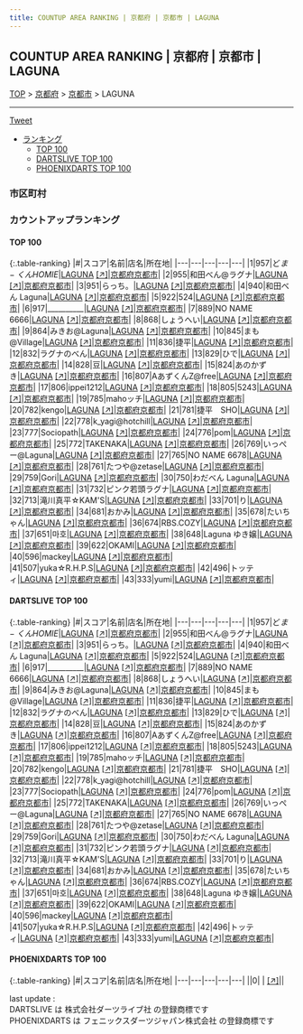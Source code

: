 ```yaml
---
title: COUNTUP AREA RANKING | 京都府 | 京都市 | LAGUNA
---
```

## COUNTUP AREA RANKING | 京都府 | 京都市 | LAGUNA

[TOP](/darts/rank/) > [京都府](/darts/rank/京都府/) > [京都市](/darts/rank/京都府/京都市/) > LAGUNA

___

<a href="https://twitter.com/share?ref_src=twsrc%5Etfw" data-text="COUNTUP AREA RANKING | 京都府京都市LAGUNA" class="twitter-share-button" data-hashtags="DARTSLIVE,PHOENIXDARTS,darts,ダーツ" data-show-count="false">Tweet</a>

* [ランキング](#カウントアップランキング)
    * [TOP 100](#top-100)
    * [DARTSLIVE TOP 100](#dartslive-top-100)
    * [PHOENIXDARTS TOP 100](#phoenixdarts-top-100)

### 市区町村

<ul>

</ul>

### カウントアップランキング

#### TOP 100



{:.table-ranking}
|#|スコア|名前|店名|所在地|
|---|---|---|---|---|
|1|957|<span class="rank-name-dl">ど$ま-くんHOMIE$</span>|<a href="/darts/rank/shops/2d4c08610410e930790ab824ce8730e5.html">LAGUNA</a> <a href="https://search.dartslive.com/jp/shop/2d4c08610410e930790ab824ce8730e5">[↗]</a>|<a href="/darts/rank/京都府/京都市">京都府京都市</a>|
|2|955|<span class="rank-name-dl">和田べん@ラグナ</span>|<a href="/darts/rank/shops/2d4c08610410e930790ab824ce8730e5.html">LAGUNA</a> <a href="https://search.dartslive.com/jp/shop/2d4c08610410e930790ab824ce8730e5">[↗]</a>|<a href="/darts/rank/京都府/京都市">京都府京都市</a>|
|3|951|<span class="rank-name-dl">らっち。</span>|<a href="/darts/rank/shops/2d4c08610410e930790ab824ce8730e5.html">LAGUNA</a> <a href="https://search.dartslive.com/jp/shop/2d4c08610410e930790ab824ce8730e5">[↗]</a>|<a href="/darts/rank/京都府/京都市">京都府京都市</a>|
|4|940|<span class="rank-name-dl">和田べん Laguna</span>|<a href="/darts/rank/shops/2d4c08610410e930790ab824ce8730e5.html">LAGUNA</a> <a href="https://search.dartslive.com/jp/shop/2d4c08610410e930790ab824ce8730e5">[↗]</a>|<a href="/darts/rank/京都府/京都市">京都府京都市</a>|
|5|922|<span class="rank-name-dl">524</span>|<a href="/darts/rank/shops/2d4c08610410e930790ab824ce8730e5.html">LAGUNA</a> <a href="https://search.dartslive.com/jp/shop/2d4c08610410e930790ab824ce8730e5">[↗]</a>|<a href="/darts/rank/京都府/京都市">京都府京都市</a>|
|6|917|<span class="rank-name-dl">__________</span>|<a href="/darts/rank/shops/2d4c08610410e930790ab824ce8730e5.html">LAGUNA</a> <a href="https://search.dartslive.com/jp/shop/2d4c08610410e930790ab824ce8730e5">[↗]</a>|<a href="/darts/rank/京都府/京都市">京都府京都市</a>|
|7|889|<span class="rank-name-dl">NO NAME 6666</span>|<a href="/darts/rank/shops/2d4c08610410e930790ab824ce8730e5.html">LAGUNA</a> <a href="https://search.dartslive.com/jp/shop/2d4c08610410e930790ab824ce8730e5">[↗]</a>|<a href="/darts/rank/京都府/京都市">京都府京都市</a>|
|8|868|<span class="rank-name-dl">しょうへい</span>|<a href="/darts/rank/shops/2d4c08610410e930790ab824ce8730e5.html">LAGUNA</a> <a href="https://search.dartslive.com/jp/shop/2d4c08610410e930790ab824ce8730e5">[↗]</a>|<a href="/darts/rank/京都府/京都市">京都府京都市</a>|
|9|864|<span class="rank-name-dl">みきお@Laguna</span>|<a href="/darts/rank/shops/2d4c08610410e930790ab824ce8730e5.html">LAGUNA</a> <a href="https://search.dartslive.com/jp/shop/2d4c08610410e930790ab824ce8730e5">[↗]</a>|<a href="/darts/rank/京都府/京都市">京都府京都市</a>|
|10|845|<span class="rank-name-dl">まも@Village</span>|<a href="/darts/rank/shops/2d4c08610410e930790ab824ce8730e5.html">LAGUNA</a> <a href="https://search.dartslive.com/jp/shop/2d4c08610410e930790ab824ce8730e5">[↗]</a>|<a href="/darts/rank/京都府/京都市">京都府京都市</a>|
|11|836|<span class="rank-name-dl">捷平</span>|<a href="/darts/rank/shops/2d4c08610410e930790ab824ce8730e5.html">LAGUNA</a> <a href="https://search.dartslive.com/jp/shop/2d4c08610410e930790ab824ce8730e5">[↗]</a>|<a href="/darts/rank/京都府/京都市">京都府京都市</a>|
|12|832|<span class="rank-name-dl">ラグナのべん</span>|<a href="/darts/rank/shops/2d4c08610410e930790ab824ce8730e5.html">LAGUNA</a> <a href="https://search.dartslive.com/jp/shop/2d4c08610410e930790ab824ce8730e5">[↗]</a>|<a href="/darts/rank/京都府/京都市">京都府京都市</a>|
|13|829|<span class="rank-name-dl">ひで</span>|<a href="/darts/rank/shops/2d4c08610410e930790ab824ce8730e5.html">LAGUNA</a> <a href="https://search.dartslive.com/jp/shop/2d4c08610410e930790ab824ce8730e5">[↗]</a>|<a href="/darts/rank/京都府/京都市">京都府京都市</a>|
|14|828|<span class="rank-name-dl">豆</span>|<a href="/darts/rank/shops/2d4c08610410e930790ab824ce8730e5.html">LAGUNA</a> <a href="https://search.dartslive.com/jp/shop/2d4c08610410e930790ab824ce8730e5">[↗]</a>|<a href="/darts/rank/京都府/京都市">京都府京都市</a>|
|15|824|<span class="rank-name-dl">あのかずき</span>|<a href="/darts/rank/shops/2d4c08610410e930790ab824ce8730e5.html">LAGUNA</a> <a href="https://search.dartslive.com/jp/shop/2d4c08610410e930790ab824ce8730e5">[↗]</a>|<a href="/darts/rank/京都府/京都市">京都府京都市</a>|
|16|807|<span class="rank-name-dl">AあずくんZ@free</span>|<a href="/darts/rank/shops/2d4c08610410e930790ab824ce8730e5.html">LAGUNA</a> <a href="https://search.dartslive.com/jp/shop/2d4c08610410e930790ab824ce8730e5">[↗]</a>|<a href="/darts/rank/京都府/京都市">京都府京都市</a>|
|17|806|<span class="rank-name-dl">ippei1212</span>|<a href="/darts/rank/shops/2d4c08610410e930790ab824ce8730e5.html">LAGUNA</a> <a href="https://search.dartslive.com/jp/shop/2d4c08610410e930790ab824ce8730e5">[↗]</a>|<a href="/darts/rank/京都府/京都市">京都府京都市</a>|
|18|805|<span class="rank-name-dl">5243</span>|<a href="/darts/rank/shops/2d4c08610410e930790ab824ce8730e5.html">LAGUNA</a> <a href="https://search.dartslive.com/jp/shop/2d4c08610410e930790ab824ce8730e5">[↗]</a>|<a href="/darts/rank/京都府/京都市">京都府京都市</a>|
|19|785|<span class="rank-name-dl">mahoッチ</span>|<a href="/darts/rank/shops/2d4c08610410e930790ab824ce8730e5.html">LAGUNA</a> <a href="https://search.dartslive.com/jp/shop/2d4c08610410e930790ab824ce8730e5">[↗]</a>|<a href="/darts/rank/京都府/京都市">京都府京都市</a>|
|20|782|<span class="rank-name-dl">kengo</span>|<a href="/darts/rank/shops/2d4c08610410e930790ab824ce8730e5.html">LAGUNA</a> <a href="https://search.dartslive.com/jp/shop/2d4c08610410e930790ab824ce8730e5">[↗]</a>|<a href="/darts/rank/京都府/京都市">京都府京都市</a>|
|21|781|<span class="rank-name-dl">捷平　SHO</span>|<a href="/darts/rank/shops/2d4c08610410e930790ab824ce8730e5.html">LAGUNA</a> <a href="https://search.dartslive.com/jp/shop/2d4c08610410e930790ab824ce8730e5">[↗]</a>|<a href="/darts/rank/京都府/京都市">京都府京都市</a>|
|22|778|<span class="rank-name-dl">k_yagi@hotchill</span>|<a href="/darts/rank/shops/2d4c08610410e930790ab824ce8730e5.html">LAGUNA</a> <a href="https://search.dartslive.com/jp/shop/2d4c08610410e930790ab824ce8730e5">[↗]</a>|<a href="/darts/rank/京都府/京都市">京都府京都市</a>|
|23|777|<span class="rank-name-dl">Sociopath</span>|<a href="/darts/rank/shops/2d4c08610410e930790ab824ce8730e5.html">LAGUNA</a> <a href="https://search.dartslive.com/jp/shop/2d4c08610410e930790ab824ce8730e5">[↗]</a>|<a href="/darts/rank/京都府/京都市">京都府京都市</a>|
|24|776|<span class="rank-name-dl">pom</span>|<a href="/darts/rank/shops/2d4c08610410e930790ab824ce8730e5.html">LAGUNA</a> <a href="https://search.dartslive.com/jp/shop/2d4c08610410e930790ab824ce8730e5">[↗]</a>|<a href="/darts/rank/京都府/京都市">京都府京都市</a>|
|25|772|<span class="rank-name-dl">TAKENAKA</span>|<a href="/darts/rank/shops/2d4c08610410e930790ab824ce8730e5.html">LAGUNA</a> <a href="https://search.dartslive.com/jp/shop/2d4c08610410e930790ab824ce8730e5">[↗]</a>|<a href="/darts/rank/京都府/京都市">京都府京都市</a>|
|26|769|<span class="rank-name-dl">いっぺー@Laguna</span>|<a href="/darts/rank/shops/2d4c08610410e930790ab824ce8730e5.html">LAGUNA</a> <a href="https://search.dartslive.com/jp/shop/2d4c08610410e930790ab824ce8730e5">[↗]</a>|<a href="/darts/rank/京都府/京都市">京都府京都市</a>|
|27|765|<span class="rank-name-dl">NO NAME 6678</span>|<a href="/darts/rank/shops/2d4c08610410e930790ab824ce8730e5.html">LAGUNA</a> <a href="https://search.dartslive.com/jp/shop/2d4c08610410e930790ab824ce8730e5">[↗]</a>|<a href="/darts/rank/京都府/京都市">京都府京都市</a>|
|28|761|<span class="rank-name-dl">たつや@zetase</span>|<a href="/darts/rank/shops/2d4c08610410e930790ab824ce8730e5.html">LAGUNA</a> <a href="https://search.dartslive.com/jp/shop/2d4c08610410e930790ab824ce8730e5">[↗]</a>|<a href="/darts/rank/京都府/京都市">京都府京都市</a>|
|29|759|<span class="rank-name-dl">Gori</span>|<a href="/darts/rank/shops/2d4c08610410e930790ab824ce8730e5.html">LAGUNA</a> <a href="https://search.dartslive.com/jp/shop/2d4c08610410e930790ab824ce8730e5">[↗]</a>|<a href="/darts/rank/京都府/京都市">京都府京都市</a>|
|30|750|<span class="rank-name-dl">わだべん Laguna</span>|<a href="/darts/rank/shops/2d4c08610410e930790ab824ce8730e5.html">LAGUNA</a> <a href="https://search.dartslive.com/jp/shop/2d4c08610410e930790ab824ce8730e5">[↗]</a>|<a href="/darts/rank/京都府/京都市">京都府京都市</a>|
|31|732|<span class="rank-name-dl">ピンク若頭ラグナ</span>|<a href="/darts/rank/shops/2d4c08610410e930790ab824ce8730e5.html">LAGUNA</a> <a href="https://search.dartslive.com/jp/shop/2d4c08610410e930790ab824ce8730e5">[↗]</a>|<a href="/darts/rank/京都府/京都市">京都府京都市</a>|
|32|713|<span class="rank-name-dl">滝川真平☆KAM&#x27;S</span>|<a href="/darts/rank/shops/2d4c08610410e930790ab824ce8730e5.html">LAGUNA</a> <a href="https://search.dartslive.com/jp/shop/2d4c08610410e930790ab824ce8730e5">[↗]</a>|<a href="/darts/rank/京都府/京都市">京都府京都市</a>|
|33|701|<span class="rank-name-dl">り</span>|<a href="/darts/rank/shops/2d4c08610410e930790ab824ce8730e5.html">LAGUNA</a> <a href="https://search.dartslive.com/jp/shop/2d4c08610410e930790ab824ce8730e5">[↗]</a>|<a href="/darts/rank/京都府/京都市">京都府京都市</a>|
|34|681|<span class="rank-name-dl">おかみ</span>|<a href="/darts/rank/shops/2d4c08610410e930790ab824ce8730e5.html">LAGUNA</a> <a href="https://search.dartslive.com/jp/shop/2d4c08610410e930790ab824ce8730e5">[↗]</a>|<a href="/darts/rank/京都府/京都市">京都府京都市</a>|
|35|678|<span class="rank-name-dl">たいちゃん</span>|<a href="/darts/rank/shops/2d4c08610410e930790ab824ce8730e5.html">LAGUNA</a> <a href="https://search.dartslive.com/jp/shop/2d4c08610410e930790ab824ce8730e5">[↗]</a>|<a href="/darts/rank/京都府/京都市">京都府京都市</a>|
|36|674|<span class="rank-name-dl">RBS.COZY</span>|<a href="/darts/rank/shops/2d4c08610410e930790ab824ce8730e5.html">LAGUNA</a> <a href="https://search.dartslive.com/jp/shop/2d4c08610410e930790ab824ce8730e5">[↗]</a>|<a href="/darts/rank/京都府/京都市">京都府京都市</a>|
|37|651|<span class="rank-name-dl">마호</span>|<a href="/darts/rank/shops/2d4c08610410e930790ab824ce8730e5.html">LAGUNA</a> <a href="https://search.dartslive.com/jp/shop/2d4c08610410e930790ab824ce8730e5">[↗]</a>|<a href="/darts/rank/京都府/京都市">京都府京都市</a>|
|38|648|<span class="rank-name-dl">Laguna ゆき嬢</span>|<a href="/darts/rank/shops/2d4c08610410e930790ab824ce8730e5.html">LAGUNA</a> <a href="https://search.dartslive.com/jp/shop/2d4c08610410e930790ab824ce8730e5">[↗]</a>|<a href="/darts/rank/京都府/京都市">京都府京都市</a>|
|39|622|<span class="rank-name-dl">OKAMI</span>|<a href="/darts/rank/shops/2d4c08610410e930790ab824ce8730e5.html">LAGUNA</a> <a href="https://search.dartslive.com/jp/shop/2d4c08610410e930790ab824ce8730e5">[↗]</a>|<a href="/darts/rank/京都府/京都市">京都府京都市</a>|
|40|596|<span class="rank-name-dl">mackey</span>|<a href="/darts/rank/shops/2d4c08610410e930790ab824ce8730e5.html">LAGUNA</a> <a href="https://search.dartslive.com/jp/shop/2d4c08610410e930790ab824ce8730e5">[↗]</a>|<a href="/darts/rank/京都府/京都市">京都府京都市</a>|
|41|507|<span class="rank-name-dl">yuka☆R.H.P.S</span>|<a href="/darts/rank/shops/2d4c08610410e930790ab824ce8730e5.html">LAGUNA</a> <a href="https://search.dartslive.com/jp/shop/2d4c08610410e930790ab824ce8730e5">[↗]</a>|<a href="/darts/rank/京都府/京都市">京都府京都市</a>|
|42|496|<span class="rank-name-dl">トッティ</span>|<a href="/darts/rank/shops/2d4c08610410e930790ab824ce8730e5.html">LAGUNA</a> <a href="https://search.dartslive.com/jp/shop/2d4c08610410e930790ab824ce8730e5">[↗]</a>|<a href="/darts/rank/京都府/京都市">京都府京都市</a>|
|43|333|<span class="rank-name-dl">yumi</span>|<a href="/darts/rank/shops/2d4c08610410e930790ab824ce8730e5.html">LAGUNA</a> <a href="https://search.dartslive.com/jp/shop/2d4c08610410e930790ab824ce8730e5">[↗]</a>|<a href="/darts/rank/京都府/京都市">京都府京都市</a>|


#### DARTSLIVE TOP 100



{:.table-ranking}
|#|スコア|名前|店名|所在地|
|---|---|---|---|---|
|1|957|<span class="rank-name-dl">ど$ま-くんHOMIE$</span>|<a href="/darts/rank/shops/2d4c08610410e930790ab824ce8730e5.html">LAGUNA</a> <a href="https://search.dartslive.com/jp/shop/2d4c08610410e930790ab824ce8730e5">[↗]</a>|<a href="/darts/rank/京都府/京都市">京都府京都市</a>|
|2|955|<span class="rank-name-dl">和田べん@ラグナ</span>|<a href="/darts/rank/shops/2d4c08610410e930790ab824ce8730e5.html">LAGUNA</a> <a href="https://search.dartslive.com/jp/shop/2d4c08610410e930790ab824ce8730e5">[↗]</a>|<a href="/darts/rank/京都府/京都市">京都府京都市</a>|
|3|951|<span class="rank-name-dl">らっち。</span>|<a href="/darts/rank/shops/2d4c08610410e930790ab824ce8730e5.html">LAGUNA</a> <a href="https://search.dartslive.com/jp/shop/2d4c08610410e930790ab824ce8730e5">[↗]</a>|<a href="/darts/rank/京都府/京都市">京都府京都市</a>|
|4|940|<span class="rank-name-dl">和田べん Laguna</span>|<a href="/darts/rank/shops/2d4c08610410e930790ab824ce8730e5.html">LAGUNA</a> <a href="https://search.dartslive.com/jp/shop/2d4c08610410e930790ab824ce8730e5">[↗]</a>|<a href="/darts/rank/京都府/京都市">京都府京都市</a>|
|5|922|<span class="rank-name-dl">524</span>|<a href="/darts/rank/shops/2d4c08610410e930790ab824ce8730e5.html">LAGUNA</a> <a href="https://search.dartslive.com/jp/shop/2d4c08610410e930790ab824ce8730e5">[↗]</a>|<a href="/darts/rank/京都府/京都市">京都府京都市</a>|
|6|917|<span class="rank-name-dl">__________</span>|<a href="/darts/rank/shops/2d4c08610410e930790ab824ce8730e5.html">LAGUNA</a> <a href="https://search.dartslive.com/jp/shop/2d4c08610410e930790ab824ce8730e5">[↗]</a>|<a href="/darts/rank/京都府/京都市">京都府京都市</a>|
|7|889|<span class="rank-name-dl">NO NAME 6666</span>|<a href="/darts/rank/shops/2d4c08610410e930790ab824ce8730e5.html">LAGUNA</a> <a href="https://search.dartslive.com/jp/shop/2d4c08610410e930790ab824ce8730e5">[↗]</a>|<a href="/darts/rank/京都府/京都市">京都府京都市</a>|
|8|868|<span class="rank-name-dl">しょうへい</span>|<a href="/darts/rank/shops/2d4c08610410e930790ab824ce8730e5.html">LAGUNA</a> <a href="https://search.dartslive.com/jp/shop/2d4c08610410e930790ab824ce8730e5">[↗]</a>|<a href="/darts/rank/京都府/京都市">京都府京都市</a>|
|9|864|<span class="rank-name-dl">みきお@Laguna</span>|<a href="/darts/rank/shops/2d4c08610410e930790ab824ce8730e5.html">LAGUNA</a> <a href="https://search.dartslive.com/jp/shop/2d4c08610410e930790ab824ce8730e5">[↗]</a>|<a href="/darts/rank/京都府/京都市">京都府京都市</a>|
|10|845|<span class="rank-name-dl">まも@Village</span>|<a href="/darts/rank/shops/2d4c08610410e930790ab824ce8730e5.html">LAGUNA</a> <a href="https://search.dartslive.com/jp/shop/2d4c08610410e930790ab824ce8730e5">[↗]</a>|<a href="/darts/rank/京都府/京都市">京都府京都市</a>|
|11|836|<span class="rank-name-dl">捷平</span>|<a href="/darts/rank/shops/2d4c08610410e930790ab824ce8730e5.html">LAGUNA</a> <a href="https://search.dartslive.com/jp/shop/2d4c08610410e930790ab824ce8730e5">[↗]</a>|<a href="/darts/rank/京都府/京都市">京都府京都市</a>|
|12|832|<span class="rank-name-dl">ラグナのべん</span>|<a href="/darts/rank/shops/2d4c08610410e930790ab824ce8730e5.html">LAGUNA</a> <a href="https://search.dartslive.com/jp/shop/2d4c08610410e930790ab824ce8730e5">[↗]</a>|<a href="/darts/rank/京都府/京都市">京都府京都市</a>|
|13|829|<span class="rank-name-dl">ひで</span>|<a href="/darts/rank/shops/2d4c08610410e930790ab824ce8730e5.html">LAGUNA</a> <a href="https://search.dartslive.com/jp/shop/2d4c08610410e930790ab824ce8730e5">[↗]</a>|<a href="/darts/rank/京都府/京都市">京都府京都市</a>|
|14|828|<span class="rank-name-dl">豆</span>|<a href="/darts/rank/shops/2d4c08610410e930790ab824ce8730e5.html">LAGUNA</a> <a href="https://search.dartslive.com/jp/shop/2d4c08610410e930790ab824ce8730e5">[↗]</a>|<a href="/darts/rank/京都府/京都市">京都府京都市</a>|
|15|824|<span class="rank-name-dl">あのかずき</span>|<a href="/darts/rank/shops/2d4c08610410e930790ab824ce8730e5.html">LAGUNA</a> <a href="https://search.dartslive.com/jp/shop/2d4c08610410e930790ab824ce8730e5">[↗]</a>|<a href="/darts/rank/京都府/京都市">京都府京都市</a>|
|16|807|<span class="rank-name-dl">AあずくんZ@free</span>|<a href="/darts/rank/shops/2d4c08610410e930790ab824ce8730e5.html">LAGUNA</a> <a href="https://search.dartslive.com/jp/shop/2d4c08610410e930790ab824ce8730e5">[↗]</a>|<a href="/darts/rank/京都府/京都市">京都府京都市</a>|
|17|806|<span class="rank-name-dl">ippei1212</span>|<a href="/darts/rank/shops/2d4c08610410e930790ab824ce8730e5.html">LAGUNA</a> <a href="https://search.dartslive.com/jp/shop/2d4c08610410e930790ab824ce8730e5">[↗]</a>|<a href="/darts/rank/京都府/京都市">京都府京都市</a>|
|18|805|<span class="rank-name-dl">5243</span>|<a href="/darts/rank/shops/2d4c08610410e930790ab824ce8730e5.html">LAGUNA</a> <a href="https://search.dartslive.com/jp/shop/2d4c08610410e930790ab824ce8730e5">[↗]</a>|<a href="/darts/rank/京都府/京都市">京都府京都市</a>|
|19|785|<span class="rank-name-dl">mahoッチ</span>|<a href="/darts/rank/shops/2d4c08610410e930790ab824ce8730e5.html">LAGUNA</a> <a href="https://search.dartslive.com/jp/shop/2d4c08610410e930790ab824ce8730e5">[↗]</a>|<a href="/darts/rank/京都府/京都市">京都府京都市</a>|
|20|782|<span class="rank-name-dl">kengo</span>|<a href="/darts/rank/shops/2d4c08610410e930790ab824ce8730e5.html">LAGUNA</a> <a href="https://search.dartslive.com/jp/shop/2d4c08610410e930790ab824ce8730e5">[↗]</a>|<a href="/darts/rank/京都府/京都市">京都府京都市</a>|
|21|781|<span class="rank-name-dl">捷平　SHO</span>|<a href="/darts/rank/shops/2d4c08610410e930790ab824ce8730e5.html">LAGUNA</a> <a href="https://search.dartslive.com/jp/shop/2d4c08610410e930790ab824ce8730e5">[↗]</a>|<a href="/darts/rank/京都府/京都市">京都府京都市</a>|
|22|778|<span class="rank-name-dl">k_yagi@hotchill</span>|<a href="/darts/rank/shops/2d4c08610410e930790ab824ce8730e5.html">LAGUNA</a> <a href="https://search.dartslive.com/jp/shop/2d4c08610410e930790ab824ce8730e5">[↗]</a>|<a href="/darts/rank/京都府/京都市">京都府京都市</a>|
|23|777|<span class="rank-name-dl">Sociopath</span>|<a href="/darts/rank/shops/2d4c08610410e930790ab824ce8730e5.html">LAGUNA</a> <a href="https://search.dartslive.com/jp/shop/2d4c08610410e930790ab824ce8730e5">[↗]</a>|<a href="/darts/rank/京都府/京都市">京都府京都市</a>|
|24|776|<span class="rank-name-dl">pom</span>|<a href="/darts/rank/shops/2d4c08610410e930790ab824ce8730e5.html">LAGUNA</a> <a href="https://search.dartslive.com/jp/shop/2d4c08610410e930790ab824ce8730e5">[↗]</a>|<a href="/darts/rank/京都府/京都市">京都府京都市</a>|
|25|772|<span class="rank-name-dl">TAKENAKA</span>|<a href="/darts/rank/shops/2d4c08610410e930790ab824ce8730e5.html">LAGUNA</a> <a href="https://search.dartslive.com/jp/shop/2d4c08610410e930790ab824ce8730e5">[↗]</a>|<a href="/darts/rank/京都府/京都市">京都府京都市</a>|
|26|769|<span class="rank-name-dl">いっぺー@Laguna</span>|<a href="/darts/rank/shops/2d4c08610410e930790ab824ce8730e5.html">LAGUNA</a> <a href="https://search.dartslive.com/jp/shop/2d4c08610410e930790ab824ce8730e5">[↗]</a>|<a href="/darts/rank/京都府/京都市">京都府京都市</a>|
|27|765|<span class="rank-name-dl">NO NAME 6678</span>|<a href="/darts/rank/shops/2d4c08610410e930790ab824ce8730e5.html">LAGUNA</a> <a href="https://search.dartslive.com/jp/shop/2d4c08610410e930790ab824ce8730e5">[↗]</a>|<a href="/darts/rank/京都府/京都市">京都府京都市</a>|
|28|761|<span class="rank-name-dl">たつや@zetase</span>|<a href="/darts/rank/shops/2d4c08610410e930790ab824ce8730e5.html">LAGUNA</a> <a href="https://search.dartslive.com/jp/shop/2d4c08610410e930790ab824ce8730e5">[↗]</a>|<a href="/darts/rank/京都府/京都市">京都府京都市</a>|
|29|759|<span class="rank-name-dl">Gori</span>|<a href="/darts/rank/shops/2d4c08610410e930790ab824ce8730e5.html">LAGUNA</a> <a href="https://search.dartslive.com/jp/shop/2d4c08610410e930790ab824ce8730e5">[↗]</a>|<a href="/darts/rank/京都府/京都市">京都府京都市</a>|
|30|750|<span class="rank-name-dl">わだべん Laguna</span>|<a href="/darts/rank/shops/2d4c08610410e930790ab824ce8730e5.html">LAGUNA</a> <a href="https://search.dartslive.com/jp/shop/2d4c08610410e930790ab824ce8730e5">[↗]</a>|<a href="/darts/rank/京都府/京都市">京都府京都市</a>|
|31|732|<span class="rank-name-dl">ピンク若頭ラグナ</span>|<a href="/darts/rank/shops/2d4c08610410e930790ab824ce8730e5.html">LAGUNA</a> <a href="https://search.dartslive.com/jp/shop/2d4c08610410e930790ab824ce8730e5">[↗]</a>|<a href="/darts/rank/京都府/京都市">京都府京都市</a>|
|32|713|<span class="rank-name-dl">滝川真平☆KAM&#x27;S</span>|<a href="/darts/rank/shops/2d4c08610410e930790ab824ce8730e5.html">LAGUNA</a> <a href="https://search.dartslive.com/jp/shop/2d4c08610410e930790ab824ce8730e5">[↗]</a>|<a href="/darts/rank/京都府/京都市">京都府京都市</a>|
|33|701|<span class="rank-name-dl">り</span>|<a href="/darts/rank/shops/2d4c08610410e930790ab824ce8730e5.html">LAGUNA</a> <a href="https://search.dartslive.com/jp/shop/2d4c08610410e930790ab824ce8730e5">[↗]</a>|<a href="/darts/rank/京都府/京都市">京都府京都市</a>|
|34|681|<span class="rank-name-dl">おかみ</span>|<a href="/darts/rank/shops/2d4c08610410e930790ab824ce8730e5.html">LAGUNA</a> <a href="https://search.dartslive.com/jp/shop/2d4c08610410e930790ab824ce8730e5">[↗]</a>|<a href="/darts/rank/京都府/京都市">京都府京都市</a>|
|35|678|<span class="rank-name-dl">たいちゃん</span>|<a href="/darts/rank/shops/2d4c08610410e930790ab824ce8730e5.html">LAGUNA</a> <a href="https://search.dartslive.com/jp/shop/2d4c08610410e930790ab824ce8730e5">[↗]</a>|<a href="/darts/rank/京都府/京都市">京都府京都市</a>|
|36|674|<span class="rank-name-dl">RBS.COZY</span>|<a href="/darts/rank/shops/2d4c08610410e930790ab824ce8730e5.html">LAGUNA</a> <a href="https://search.dartslive.com/jp/shop/2d4c08610410e930790ab824ce8730e5">[↗]</a>|<a href="/darts/rank/京都府/京都市">京都府京都市</a>|
|37|651|<span class="rank-name-dl">마호</span>|<a href="/darts/rank/shops/2d4c08610410e930790ab824ce8730e5.html">LAGUNA</a> <a href="https://search.dartslive.com/jp/shop/2d4c08610410e930790ab824ce8730e5">[↗]</a>|<a href="/darts/rank/京都府/京都市">京都府京都市</a>|
|38|648|<span class="rank-name-dl">Laguna ゆき嬢</span>|<a href="/darts/rank/shops/2d4c08610410e930790ab824ce8730e5.html">LAGUNA</a> <a href="https://search.dartslive.com/jp/shop/2d4c08610410e930790ab824ce8730e5">[↗]</a>|<a href="/darts/rank/京都府/京都市">京都府京都市</a>|
|39|622|<span class="rank-name-dl">OKAMI</span>|<a href="/darts/rank/shops/2d4c08610410e930790ab824ce8730e5.html">LAGUNA</a> <a href="https://search.dartslive.com/jp/shop/2d4c08610410e930790ab824ce8730e5">[↗]</a>|<a href="/darts/rank/京都府/京都市">京都府京都市</a>|
|40|596|<span class="rank-name-dl">mackey</span>|<a href="/darts/rank/shops/2d4c08610410e930790ab824ce8730e5.html">LAGUNA</a> <a href="https://search.dartslive.com/jp/shop/2d4c08610410e930790ab824ce8730e5">[↗]</a>|<a href="/darts/rank/京都府/京都市">京都府京都市</a>|
|41|507|<span class="rank-name-dl">yuka☆R.H.P.S</span>|<a href="/darts/rank/shops/2d4c08610410e930790ab824ce8730e5.html">LAGUNA</a> <a href="https://search.dartslive.com/jp/shop/2d4c08610410e930790ab824ce8730e5">[↗]</a>|<a href="/darts/rank/京都府/京都市">京都府京都市</a>|
|42|496|<span class="rank-name-dl">トッティ</span>|<a href="/darts/rank/shops/2d4c08610410e930790ab824ce8730e5.html">LAGUNA</a> <a href="https://search.dartslive.com/jp/shop/2d4c08610410e930790ab824ce8730e5">[↗]</a>|<a href="/darts/rank/京都府/京都市">京都府京都市</a>|
|43|333|<span class="rank-name-dl">yumi</span>|<a href="/darts/rank/shops/2d4c08610410e930790ab824ce8730e5.html">LAGUNA</a> <a href="https://search.dartslive.com/jp/shop/2d4c08610410e930790ab824ce8730e5">[↗]</a>|<a href="/darts/rank/京都府/京都市">京都府京都市</a>|


#### PHOENIXDARTS TOP 100



{:.table-ranking}
|#|スコア|名前|店名|所在地|
|---|---|---|---|---|
||0|<span class="rank-name-dl"> </span>|<a href="/darts/rank/shops/.html"></a> <a href="">[↗]</a>|<a href="/darts/rank//"></a>|


<div class="footer border-top border-gray-light mt-5 pt-3 text-right text-gray">
    last update : <span style="font-weight: italic" id="foot_last_modified"></span><br />
    DARTSLIVE は 株式会社ダーツライブ社 の登録商標です<br />
    PHOENIXDARTS は フェニックスダーツジャパン株式会社 の登録商標です<br />
</div>

<script src="https://cdnjs.cloudflare.com/ajax/libs/jquery.tablesorter/2.31.3/js/jquery.tablesorter.min.js" integrity="sha512-qzgd5cYSZcosqpzpn7zF2ZId8f/8CHmFKZ8j7mU4OUXTNRd5g+ZHBPsgKEwoqxCtdQvExE5LprwwPAgoicguNg==" crossorigin="anonymous" referrerpolicy="no-referrer"></script>
<link rel="stylesheet" href="https://cdnjs.cloudflare.com/ajax/libs/jquery.tablesorter/2.31.3/css/theme.default.min.css" integrity="sha512-wghhOJkjQX0Lh3NSWvNKeZ0ZpNn+SPVXX1Qyc9OCaogADktxrBiBdKGDoqVUOyhStvMBmJQ8ZdMHiR3wuEq8+w==" crossorigin="anonymous" referrerpolicy="no-referrer" />
<script>
$(function() {
    $(".table-ranking").tablesorter({sortList:[[0, 0]]});
    $("#foot_last_modified").text(formatDate(new Date(document.lastModified), 'yyyy-MM-dd HH:mm:ss'));
});
</script>

<script async src="https://platform.twitter.com/widgets.js" charset="utf-8"></script>